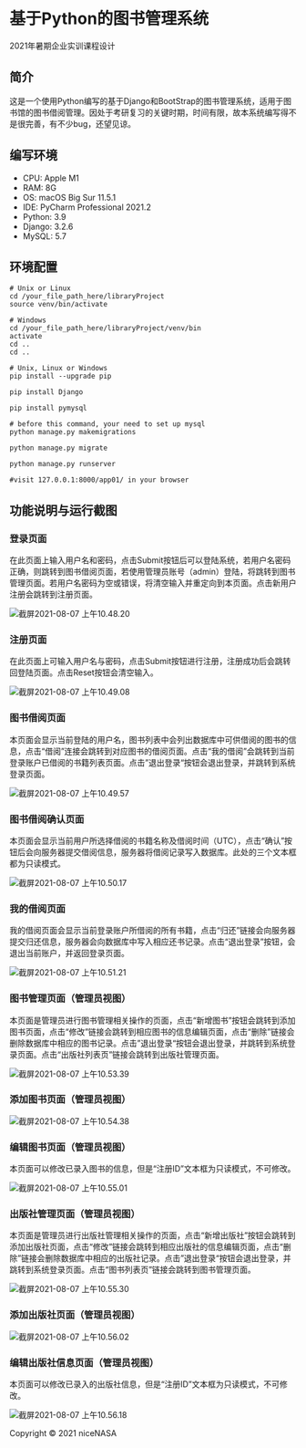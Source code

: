 # 基于Python的图书管理系统

2021年暑期企业实训课程设计



## 简介

​	这是一个使用Python编写的基于Django和BootStrap的图书管理系统，适用于图书馆的图书借阅管理。因处于考研复习的关键时期，时间有限，故本系统编写得不是很完善，有不少bug，还望见谅。



## 编写环境

- CPU: Apple M1
- RAM: 8G
- OS: macOS Big Sur 11.5.1
- IDE: PyCharm Professional 2021.2
- Python: 3.9
- Django: 3.2.6
- MySQL: 5.7



## 环境配置

```shell
# Unix or Linux
cd /your_file_path_here/libraryProject
source venv/bin/activate

# Windows
cd /your_file_path_here/libraryProject/venv/bin
activate
cd ..
cd ..

# Unix, Linux or Windows
pip install --upgrade pip

pip install Django

pip install pymysql

# before this command, your need to set up mysql
python manage.py makemigrations

python manage.py migrate

python manage.py runserver

#visit 127.0.0.1:8000/app01/ in your browser
```



## 功能说明与运行截图

### 登录页面

​	在此页面上输入用户名和密码，点击Submit按钮后可以登陆系统，若用户名密码正确，则跳转到图书借阅页面，若使用管理员账号（admin）登陆，将跳转到图书管理页面。若用户名密码为空或错误，将清空输入并重定向到本页面。点击新用户注册会跳转到注册页面。

![截屏2021-08-07 上午10.48.20](https://github.com/niceNASA/Library_management_system/blob/main/screenshot/%E6%88%AA%E5%B1%8F2021-08-07%20%E4%B8%8A%E5%8D%8810.48.20.png)

### 注册页面

​	在此页面上可输入用户名与密码，点击Submit按钮进行注册，注册成功后会跳转回登陆页面。点击Reset按钮会清空输入。

![截屏2021-08-07 上午10.49.08](https://github.com/niceNASA/Library_management_system/blob/main/screenshot/%E6%88%AA%E5%B1%8F2021-08-07%20%E4%B8%8A%E5%8D%8810.49.08.png)

### 图书借阅页面

​	本页面会显示当前登陆的用户名，图书列表中会列出数据库中可供借阅的图书的信息，点击“借阅”连接会跳转到对应图书的借阅页面。点击“我的借阅”会跳转到当前登录账户已借阅的书籍列表页面。点击”退出登录“按钮会退出登录，并跳转到系统登录页面。

![截屏2021-08-07 上午10.49.57](https://github.com/niceNASA/Library_management_system/blob/main/screenshot/%E6%88%AA%E5%B1%8F2021-08-07%20%E4%B8%8A%E5%8D%8810.49.57.png)

### 图书借阅确认页面

​	本页面会显示当前用户所选择借阅的书籍名称及借阅时间（UTC），点击“确认”按钮后会向服务器提交借阅信息，服务器将借阅记录写入数据库。此处的三个文本框都为只读模式。

![截屏2021-08-07 上午10.50.17](https://github.com/niceNASA/Library_management_system/blob/main/screenshot/%E6%88%AA%E5%B1%8F2021-08-07%20%E4%B8%8A%E5%8D%8810.50.17.png)

### 我的借阅页面

​	我的借阅页面会显示当前登录账户所借阅的所有书籍，点击“归还”链接会向服务器提交归还信息，服务器会向数据库中写入相应还书记录。点击“退出登录”按钮，会退出当前账户，并返回登录页面。

![截屏2021-08-07 上午10.51.21](https://github.com/niceNASA/Library_management_system/blob/main/screenshot/%E6%88%AA%E5%B1%8F2021-08-07%20%E4%B8%8A%E5%8D%8810.51.21.png)

### 图书管理页面（管理员视图）

​	本页面是管理员进行图书管理相关操作的页面，点击“新增图书”按钮会跳转到添加图书页面，点击“修改”链接会跳转到相应图书的信息编辑页面，点击“删除”链接会删除数据库中相应的图书记录。点击”退出登录“按钮会退出登录，并跳转到系统登录页面。点击“出版社列表页”链接会跳转到出版社管理页面。

![截屏2021-08-07 上午10.53.39](https://github.com/niceNASA/Library_management_system/blob/main/screenshot/%E6%88%AA%E5%B1%8F2021-08-07%20%E4%B8%8A%E5%8D%8810.53.39.png)

### 添加图书页面（管理员视图）

![截屏2021-08-07 上午10.54.38](https://github.com/niceNASA/Library_management_system/blob/main/screenshot/%E6%88%AA%E5%B1%8F2021-08-07%20%E4%B8%8A%E5%8D%8810.54.38.png)

### 编辑图书页面（管理员视图）

​	本页面可以修改已录入图书的信息，但是“注册ID”文本框为只读模式，不可修改。

![截屏2021-08-07 上午10.55.01](https://github.com/niceNASA/Library_management_system/blob/main/screenshot/%E6%88%AA%E5%B1%8F2021-08-07%20%E4%B8%8A%E5%8D%8810.55.01.png)

### 出版社管理页面（管理员视图）

​	本页面是管理员进行出版社管理相关操作的页面，点击“新增出版社”按钮会跳转到添加出版社页面，点击“修改”链接会跳转到相应出版社的信息编辑页面，点击“删除”链接会删除数据库中相应的出版社记录。点击”退出登录“按钮会退出登录，并跳转到系统登录页面。点击“图书列表页”链接会跳转到图书管理页面。

![截屏2021-08-07 上午10.55.30](https://github.com/niceNASA/Library_management_system/blob/main/screenshot/%E6%88%AA%E5%B1%8F2021-08-07%20%E4%B8%8A%E5%8D%8810.55.30.png)

### 添加出版社页面（管理员视图）

![截屏2021-08-07 上午10.56.02](https://github.com/niceNASA/Library_management_system/blob/main/screenshot/%E6%88%AA%E5%B1%8F2021-08-07%20%E4%B8%8A%E5%8D%8810.56.02.png)

### 编辑出版社信息页面（管理员视图）

​	本页面可以修改已录入的出版社信息，但是“注册ID”文本框为只读模式，不可修改。

![截屏2021-08-07 上午10.56.18](https://github.com/niceNASA/Library_management_system/blob/main/screenshot/%E6%88%AA%E5%B1%8F2021-08-07%20%E4%B8%8A%E5%8D%8810.56.18.png)

Copyright ©️ 2021 niceNASA
